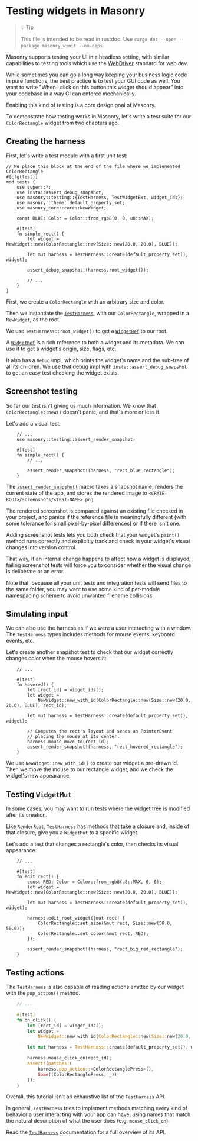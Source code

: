 # Testing widgets in Masonry

<!-- Copyright 2024 the Xilem Authors -->
<!-- SPDX-License-Identifier: Apache-2.0 -->

<div class="rustdoc-hidden">

> 💡 Tip
>
> This file is intended to be read in rustdoc.
> Use `cargo doc --open --package masonry_winit --no-deps`.

</div>

Masonry supports testing your UI in a headless setting, with similar capabilities to testing tools which use the [WebDriver](https://developer.mozilla.org/en-US/docs/Web/WebDriver) standard for web dev.

While sometimes you can go a long way keeping your business logic code in pure functions, the best practice is to test your GUI code as well.
You want to write "When I click on this button this widget should appear" into your codebase in a way CI can enforce mechanically.

Enabling this kind of testing is a core design goal of Masonry.

To demonstrate how testing works in Masonry, let's write a test suite for our `ColorRectangle` widget from two chapters ago.


## Creating the harness

First, let's write a test module with a first unit test:

```rust,ignore
// We place this block at the end of the file where we implemented ColorRectangle
#[cfg(test)]
mod tests {
    use super::*;
    use insta::assert_debug_snapshot;
    use masonry::testing::{TestHarness, TestWidgetExt, widget_ids};
    use masonry::theme::default_property_set;
    use masonry_core::core::NewWidget;

    const BLUE: Color = Color::from_rgb8(0, 0, u8::MAX);

    #[test]
    fn simple_rect() {
        let widget = NewWidget::new(ColorRectangle::new(Size::new(20.0, 20.0), BLUE));

        let mut harness = TestHarness::create(default_property_set(), widget);

        assert_debug_snapshot!(harness.root_widget());

        // ...
    }
}
```

First, we create a `ColorRectangle` with an arbitrary size and color.

<!-- TODO - Document NewWidget in previous chapter. -->

Then we instantiate the [`TestHarness`], with our `ColorRectangle`, wrapped in a `NewWidget`, as the root.

We use `TestHarness::root_widget()` to get a [`WidgetRef`] to our root.

A [`WidgetRef`] is a rich reference to both a widget and its metadata.
We can use it to get a widget's origin, size, flags, etc.

It also has a `Debug` impl, which prints the widget's name and the sub-tree of all its children.
We use that debug impl with `insta::assert_debug_snapshot` to get an easy test checking the widget exists.

<!-- TODO - Remove reference to snapshot testing, replace with accessibility testing. -->


## Screenshot testing

So far our test isn't giving us much information.
We know that `ColorRectangle::new()` doesn't panic, and that's more or less it.

Let's add a visual test:

```rust,ignore
    // ...
    use masonry::testing::assert_render_snapshot;

    #[test]
    fn simple_rect() {
        // ...

        assert_render_snapshot!(harness, "rect_blue_rectangle");
    }
```

The [`assert_render_snapshot!`] macro takes a snapshot name, renders the current state of the app, and stores the rendered image to `<CRATE-ROOT>/screenshots/<TEST-NAME>.png`.

The rendered screenshot is compared against an existing file checked in your project, and panics if the reference file is meaningfully different (with some tolerance for small pixel-by-pixel differences) or if there isn't one.

Adding screenshot tests lets you both check that your widget's `paint()` method runs correctly and explicitly track and check in your widget's visual changes into version control.

That way, if an internal change happens to affect how a widget is displayed, failing screenshot tests will force you to consider whether the visual change is deliberate or an error.

Note that, because all your unit tests and integration tests will send files to the same folder, you may want to use some kind of per-module namespacing scheme to avoid unwanted filename collisions.

<!-- TODO - Include screenshot. -->


## Simulating input

We can also use the harness as if we were a user interacting with a window.
The `TestHarness` types includes methods for mouse events, keyboard events, etc.

Let's create another snapshot test to check that our widget correctly changes color when the mouse hovers it:

```rust,ignore
    // ...

    #[test]
    fn hovered() {
        let [rect_id] = widget_ids();
        let widget =
            NewWidget::new_with_id(ColorRectangle::new(Size::new(20.0, 20.0), BLUE), rect_id);

        let mut harness = TestHarness::create(default_property_set(), widget);

        // Computes the rect's layout and sends an PointerEvent
        // placing the mouse at its center.
        harness.mouse_move_to(rect_id);
        assert_render_snapshot!(harness, "rect_hovered_rectangle");
    }
```

We use `NewWidget::new_with_id()` to create our widget a pre-drawn id.
Then we move the mouse to our rectangle widget, and we check the widget's new appearance.

<!-- TODO - Include screenshot. -->


## Testing `WidgetMut`

In some cases, you may want to run tests where the widget tree is modified after its creation.

Like `RenderRoot`, `TestHarness` has methods that take a closure and, inside of that closure, give you a `WidgetMut` to a specific widget.

Let's add a test that changes a rectangle's color, then checks its visual appearance:

```rust,ignore
    // ...

    #[test]
    fn edit_rect() {
        const RED: Color = Color::from_rgb8(u8::MAX, 0, 0);
        let widget = NewWidget::new(ColorRectangle::new(Size::new(20.0, 20.0), BLUE));

        let mut harness = TestHarness::create(default_property_set(), widget);

        harness.edit_root_widget(|mut rect| {
            ColorRectangle::set_size(&mut rect, Size::new(50.0, 50.0));
            ColorRectangle::set_color(&mut rect, RED);
        });

        assert_render_snapshot!(harness, "rect_big_red_rectangle");
    }
```

<!-- TODO - Include screenshot. -->


## Testing actions

The `TestHarness` is also capable of reading actions emitted by our widget with the `pop_action()` method.

<!-- TODO - Explain this. -->

```rust
    // ...

    #[test]
    fn on_click() {
        let [rect_id] = widget_ids();
        let widget =
            NewWidget::new_with_id(ColorRectangle::new(Size::new(20.0, 20.0), BLUE), rect_id);

        let mut harness = TestHarness::create(default_property_set(), widget);

        harness.mouse_click_on(rect_id);
        assert!(matches!(
            harness.pop_action::<ColorRectanglePress>(),
            Some((ColorRectanglePress, _))
        ));
    }
```

Overall, this tutorial isn't an exhaustive list of the `TestHarness` API.

In general, `TestHarness` tries to implement methods matching every kind of behavior a user interacting with your app can have, using names that match the natural description of what the user does (e.g. `mouse_click_on`).

Read the [`TestHarness`] documentation for a full overview of its API.

[`Button`]: crate::widgets::Button
[`TestHarness`]: crate::testing::TestHarness
[`WrapperWidget`]: crate::testing::TestHarness
[`WidgetRef`]: crate::core::WidgetRef
[`assert_render_snapshot!`]: crate::testing::assert_render_snapshot
